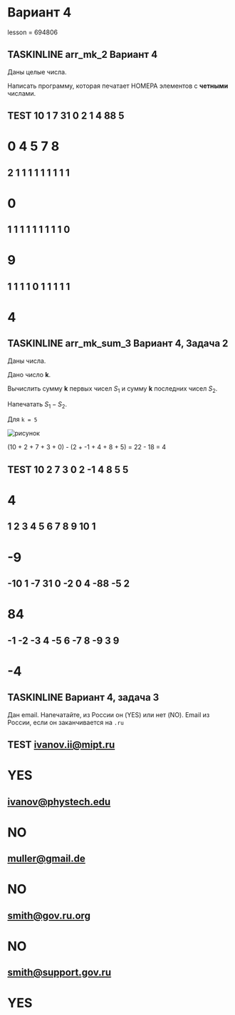 # Вариант 4

lesson = 694806

## TASKINLINE arr_mk_2 Вариант 4

Даны целые числа.

Написать программу, которая печатает НОМЕРА элементов с **четными** числами.

TEST
10 1 7 31 0 2 1 4 88 5
----
0 4 5 7 8
====
2 1 1 1 1 1 1 1 1 1
----
0
====
1 1 1 1 1 1 1 1 1 0
----
9
====
1 1 1 1 0 1 1 1 1 1
----
4
====

## TASKINLINE arr_mk_sum_3 Вариант 4, Задача 2

Даны числа.

Дано число **k**.

Вычислить сумму **k** первых чисел $S_1$ и сумму **k** последних чисел $S_2$.

Напечатать $S_1 - S_2$.

Для `k = 5`

![рисунок](https://stepik.org/media/attachments/lesson/694801/array_5num.png)

(10 + 2 + 7 + 3 + 0) - (2 + -1 + 4 + 8 + 5) = 22 - 18 = 4

TEST
10 2 7 3 0 2 -1 4 8 5
5
----
4
====
1 2 3 4 5 6 7 8 9 10
1
----
-9
====
-10 1 -7 31 0 -2 0 4 -88 -5
2
----
84
====
-1 -2 -3 4 -5 6 -7 8 -9 3
9
----
-4
====

## TASKINLINE Вариант 4, задача 3

Дан email. Напечатайте, из России он (YES) или нет (NO). Email из России, если он заканчивается на `.ru`

TEST
ivanov.ii@mipt.ru
----
YES
====
ivanov@phystech.edu
----
NO
====
muller@gmail.de
----
NO
====
smith@gov.ru.org
----
NO
====
smith@support.gov.ru
----
YES
====

